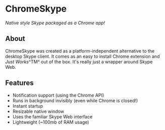 # ChromeSkype
*Native style Skype packaged as a Chrome app!*
## About
ChromeSkype was created as a platform-independent alternative to the desktop Skype client. It comes as an easy to install Chrome extension and *Just Works*^TM^ out of the box. It's really just a wrapper around Skype Web.
## Features
- Notification support (using the Chrome API)
- Runs in background invisibly (even while Chrome is closed!)
- Instant startup
- Resizable native window
- Uses the familiar Skype Web interface
- Lightweight (~100mb of RAM usage)